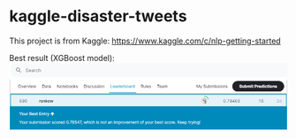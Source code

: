 # kaggle-disaster-tweets

This project is from Kaggle:
https://www.kaggle.com/c/nlp-getting-started

Best result (XGBoost model):  
![](image/leaderboard.PNG?raw=true)

